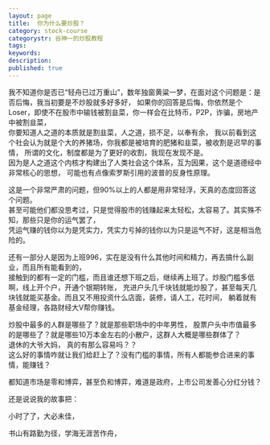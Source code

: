 ```yaml
---
layout: page
title:  你为什么要炒股？
category: stock-course
categorystr: 谷神一的炒股教程
tags: 
keywords:
description:
published: true
---
```


我不知道你是否已“轻舟已过万重山”，数年独窗黄粱一梦，在面对这个问题是：是否后悔，我当初要是不炒股就多好多好，
如果你的回答是后悔，你依然是个Loser，即使不在股市中输钱被割韭菜，你一样会在比特币，P2P，诈骗，房地产中被割韭菜，  
你要知道人之道的本质就是割韭菜，人之道，损不足，以奉有余，
我以前看到这个社会认为就是个大的养猪场，你我都是被培育的肥猪和韭菜，被收割是迟早的事情，
所谓的文化，制度都是为了更好的收割，我现在发现不是。  
因为是人之道这个内核才构建出了人类社会这个体系，互为因果，这个是道德经中非常核心的思想，
可能也有点像索罗斯引用的波普的反身性原理。


这是一个非常严肃的问题，但90%以上的人都是用非常轻浮，天真的态度回答这个问题。  
甚至可能他们都没思考过，只是觉得股市的钱赚起来太轻松，太容易了。其实殊不知，那些只是你的运气罢了，  
凭运气赚的钱你以为是凭实力，凭实力亏掉的钱你以为只是运气不好，这是相当危险的。  

还有一部分人是因为上班996，实在是没有什么其他时间和精力，再去搞什么副业，而且所有能看到的，  
接触到的都有一定的门槛，而且谁还想下班之后，继续再上班了。炒股门槛多低啊，线上开个户，开通个银期转账，
充进户头几千块钱就能炒股了，甚至每天几块钱就能买基金。而且又不用投资什么店面，装修，请人工，花时间，
躺着就有基金经理，各路财经大V帮你赚钱。  

炒股中最多的人群是哪些了？就是那些职场中的中年男性，
股票户头中市值最多的是哪些了？就是哪些10万本金左右的小散户，这群人大概是哪些群体了？  
退休的大爷大妈，
真的有那么容易吗？？   
这么好的事情咋就让我们给赶上了？没有门槛的事情，所有人都能参合进来的事情，能赚钱？  

都知道市场是零和博弈，甚至负和博弈，难道是政府，上市公司发善心分红分钱？  

还是说说我的故事把：  



小时了了，大必未佳，

书山有路勤为径，学海无涯苦作舟，















